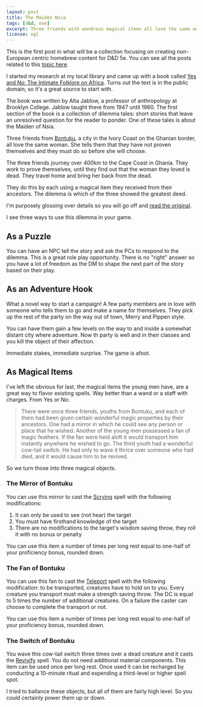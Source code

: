 ```yaml
---
layout: post
title: The Maiden Nsia
tags: [d&d, ooe]
excerpt: Three friends with wondrous magical items all love the same woman. They use these items to save her life and win her affections. How does she choose just one of them?
license: ogl
---
```


This is the first post in what will be a collection focusing on creating non-European centric homebrew content for D&D 5e. You can see all the posts related to this [topic here](/out-of-europe/).

I started my research at my local library and came up with a book called [Yes and No: The Intimate Folklore on Africa](https://hdl.handle.net/2027/inu.30000118600117). Turns out the text is in the public domain, so it's a great source to start with.

The book was written by Alta Jablow, a professor of anthropology at Brooklyn College. Jablow taught there from 1947 until 1980. The first section of the book is a collection of dilemma tales: short stories that leave an unresolved question for the reader to ponder. One of these tales is about the Maiden of Nsia.

Three friends from [Bontuku](<(https://en.wikipedia.org/wiki/Bondoukou)>), a city in the Ivory Coast on the Ghanian border, all love the same woman. She tells them that they have not proven themselves and they must do so before she will choose.

The three friends journey over 400km to the Cape Coast in Ghania. They work to prove themselves, until they find out that the woman they loved is dead. They travel home and bring her back from the dead.

They do this by each using a magical item they received from their ancestors. The dilemma is which of the three showed the greatest deed.

I'm purposely glossing over details so you will go off and [read the original](https://hdl.handle.net/2027/inu.30000118600117?urlappend=%3Bseq=55%3Bownerid=13510798896705935-59).

I see three ways to use this dilemma in your game.

## As a Puzzle

You can have an NPC tell the story and ask the PCs to respond to the dilemma. This is a great role play opportunity. There is no "right" answer so you have a lot of freedom as the DM to shape the next part of the story based on their play.

## As an Adventure Hook

What a novel way to start a campaign! A few party members are in love with someone who tells them to go and make a name for themselves. They pick up the rest of the party on the way out of town, Merry and Pippen style.

You can have them gain a few levels on the way to and inside a somewhat distant city where adventure. Now th party is well and in their classes and you kill the object of their affection.

Immediate stakes, immediate surprise. The game is afoot.

## As Magical Items

I've left the obvious for last, the magical items the young men have, are a great way to flavor existing spells. Way better than a wand or a staff with charges. From Yes or No:

> There were once three friends, youths from Bontuku, and each of them had been given certain wonderful magic properties by their ancestors. One had a mirror in which he could see any person or place that he wished. Another of the young men possessed a fan of magic feathers. If the fan were held aloft it would transport him instantly anywhere he wished to go. The third youth had a wonderful cow-tail switch. He had only to wave it thrice over someone who had died, and it would cause him to be revived.

So we turn those into three magical objects.

### The Mirror of Bontuku

You can use this mirror to cast the [Scrying](https://www.dndbeyond.com/spells/scrying) spell with the following modifications:

1. It can only be used to see (not hear) the target
2. You must have firsthand knowledge of the target
3. There are no modifications to the target's wisdom saving throw, they roll it with no bonus or penalty

You can use this item a number of times per long rest equal to one-half of your proficiency bonus, rounded down.

### The Fan of Bontuku

You can use this fan to cast the [Teleport](https://www.dndbeyond.com/spells/teleport) spell with the following modification: to be transported, creatures have to hold on to you. Every creature you transport must make a strength saving throw. The DC is equal to 5 times the number of additional creatures. On a failure the caster can choose to complete the transport or not.

You can use this item a number of times per long rest equal to one-half of your proficiency bonus, rounded down.

### The Switch of Bontuku

You wave this cow-tail switch three times over a dead creature and it casts the [Revivify](https://www.dndbeyond.com/spells/revivify) spell. You do not need additional material components. This item can be used once per long rest. Once used it can be recharged by conducting a 10-minute ritual and expending a third-level or higher spell spot.

I tried to ballance these objects, but all of them are fairly high level. So you could certainly power them up or down.
